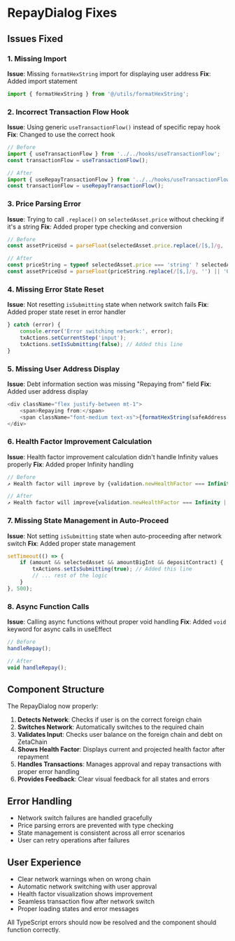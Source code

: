 # RepayDialog Fixes

## Issues Fixed

### 1. Missing Import
**Issue**: Missing `formatHexString` import for displaying user address
**Fix**: Added import statement
```typescript
import { formatHexString } from '@/utils/formatHexString';
```

### 2. Incorrect Transaction Flow Hook
**Issue**: Using generic `useTransactionFlow()` instead of specific repay hook
**Fix**: Changed to use the correct hook
```typescript
// Before
import { useTransactionFlow } from '../../hooks/useTransactionFlow';
const transactionFlow = useTransactionFlow();

// After  
import { useRepayTransactionFlow } from '../../hooks/useTransactionFlow';
const transactionFlow = useRepayTransactionFlow();
```

### 3. Price Parsing Error
**Issue**: Trying to call `.replace()` on `selectedAsset.price` without checking if it's a string
**Fix**: Added proper type checking and conversion
```typescript
// Before
const assetPriceUsd = parseFloat(selectedAsset.price.replace(/[$,]/g, '') || '0');

// After
const priceString = typeof selectedAsset.price === 'string' ? selectedAsset.price : selectedAsset.price?.toString() || '0';
const assetPriceUsd = parseFloat(priceString.replace(/[$,]/g, '') || '0');
```

### 4. Missing Error State Reset
**Issue**: Not resetting `isSubmitting` state when network switch fails
**Fix**: Added proper state reset in error handler
```typescript
} catch (error) {
    console.error('Error switching network:', error);
    txActions.setCurrentStep('input');
    txActions.setIsSubmitting(false); // Added this line
}
```

### 5. Missing User Address Display
**Issue**: Debt information section was missing "Repaying from" field
**Fix**: Added user address display
```typescript
<div className="flex justify-between mt-1">
    <span>Repaying from:</span>
    <span className="font-medium text-xs">{formatHexString(safeAddress || '')}</span>
</div>
```

### 6. Health Factor Improvement Calculation
**Issue**: Health factor improvement calculation didn't handle Infinity values properly
**Fix**: Added proper Infinity handling
```typescript
// Before
↗ Health factor will improve by {validation.newHealthFactor === Infinity ? '∞' : (validation.newHealthFactor - validation.currentHealthFactor).toFixed(2)}

// After
↗ Health factor will improve{validation.newHealthFactor === Infinity || validation.currentHealthFactor === Infinity ? '' : ` by ${(validation.newHealthFactor - validation.currentHealthFactor).toFixed(2)}`}
```

### 7. Missing State Management in Auto-Proceed
**Issue**: Not setting `isSubmitting` state when auto-proceeding after network switch
**Fix**: Added proper state management
```typescript
setTimeout(() => {
    if (amount && selectedAsset && amountBigInt && depositContract) {
        txActions.setIsSubmitting(true); // Added this line
        // ... rest of the logic
    }
}, 500);
```

### 8. Async Function Calls
**Issue**: Calling async functions without proper void handling
**Fix**: Added `void` keyword for async calls in useEffect
```typescript
// Before
handleRepay();

// After
void handleRepay();
```

## Component Structure

The RepayDialog now properly:

1. **Detects Network**: Checks if user is on the correct foreign chain
2. **Switches Network**: Automatically switches to the required chain
3. **Validates Input**: Checks user balance on the foreign chain and debt on ZetaChain
4. **Shows Health Factor**: Displays current and projected health factor after repayment
5. **Handles Transactions**: Manages approval and repay transactions with proper error handling
6. **Provides Feedback**: Clear visual feedback for all states and errors

## Error Handling

- Network switch failures are handled gracefully
- Price parsing errors are prevented with type checking
- State management is consistent across all error scenarios
- User can retry operations after failures

## User Experience

- Clear network warnings when on wrong chain
- Automatic network switching with user approval
- Health factor visualization shows improvement
- Seamless transaction flow after network switch
- Proper loading states and error messages

All TypeScript errors should now be resolved and the component should function correctly.